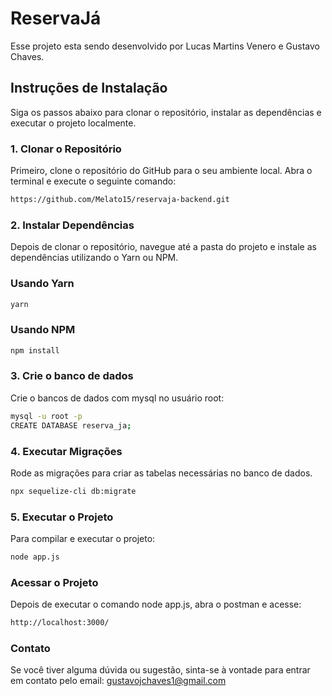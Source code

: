 # ReservaJá

Esse projeto esta sendo desenvolvido por Lucas Martins Venero e Gustavo Chaves.

## Instruções de Instalação

Siga os passos abaixo para clonar o repositório, instalar as dependências e executar o projeto localmente.

### 1. Clonar o Repositório

Primeiro, clone o repositório do GitHub para o seu ambiente local. Abra o terminal e execute o seguinte comando:

```bash
https://github.com/Melato15/reservaja-backend.git
```

### 2. Instalar Dependências

Depois de clonar o repositório, navegue até a pasta do projeto e instale as dependências utilizando o Yarn ou NPM.

### Usando Yarn
```bash
yarn
```

### Usando NPM

```bash
npm install
```

### 3. Crie o banco de dados

Crie o bancos de dados com mysql no usuário root:

```bash
mysql -u root -p
CREATE DATABASE reserva_ja;
```

### 4. Executar Migrações

Rode as migrações para criar as tabelas necessárias no banco de dados.

```bash
npx sequelize-cli db:migrate
```

### 5. Executar o Projeto

Para compilar e executar o projeto:

```bash
node app.js
```

### Acessar o Projeto
Depois de executar o comando node app.js, abra o postman e acesse:

```bash
http://localhost:3000/
```

### Contato
Se você tiver alguma dúvida ou sugestão, sinta-se à vontade para entrar em contato pelo email: gustavojchaves1@gmail.com





